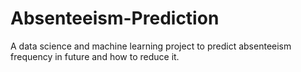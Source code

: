 # Absenteeism-Prediction
A data science and machine learning project to predict absenteeism frequency in future and how to reduce it.
